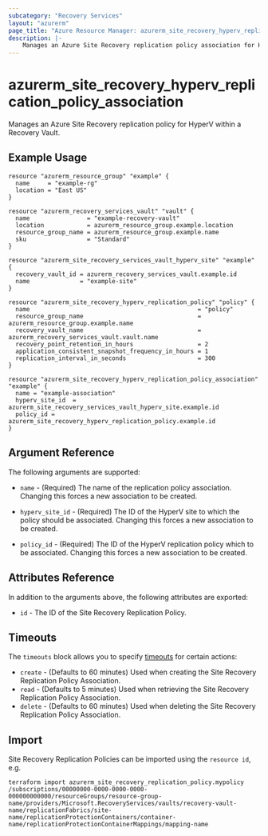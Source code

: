 ```yaml
---
subcategory: "Recovery Services"
layout: "azurerm"
page_title: "Azure Resource Manager: azurerm_site_recovery_hyperv_replication_policy_association"
description: |-
    Manages an Azure Site Recovery replication policy association for HyperV on Azure.
---
```


# azurerm_site_recovery_hyperv_replication_policy_association

Manages an Azure Site Recovery replication policy for HyperV within a Recovery Vault. 

## Example Usage

```hcl
resource "azurerm_resource_group" "example" {
  name     = "example-rg"
  location = "East US"
}

resource "azurerm_recovery_services_vault" "vault" {
  name                = "example-recovery-vault"
  location            = azurerm_resource_group.example.location
  resource_group_name = azurerm_resource_group.example.name
  sku                 = "Standard"
}

resource "azurerm_site_recovery_services_vault_hyperv_site" "example" {
  recovery_vault_id = azurerm_recovery_services_vault.example.id
  name              = "example-site"
}

resource "azurerm_site_recovery_hyperv_replication_policy" "policy" {
  name                                               = "policy"
  resource_group_name                                = azurerm_resource_group.example.name
  recovery_vault_name                                = azurerm_recovery_services_vault.vault.name
  recovery_point_retention_in_hours                  = 2
  application_consistent_snapshot_frequency_in_hours = 1
  replication_interval_in_seconds                    = 300
}

resource "azurerm_site_recovery_hyperv_replication_policy_association" "example" {
  name = "example-association"
  hyperv_site_id  = azurerm_site_recovery_services_vault_hyperv_site.example.id
  policy_id = azurerm_site_recovery_hyperv_replication_policy.example.id
}
```

## Argument Reference

The following arguments are supported:

* `name` - (Required) The name of the replication policy association. Changing this forces a new association to be created.

* `hyperv_site_id` - (Required) The ID of the HyperV site to which the policy should be associated. Changing this forces a new association to be created.

* `policy_id` - (Required) The ID of the HyperV replication policy which to be associated. Changing this forces a new association to be created.

## Attributes Reference

In addition to the arguments above, the following attributes are exported:

* `id` - The ID of the Site Recovery Replication Policy.

## Timeouts

The `timeouts` block allows you to specify [timeouts](https://www.terraform.io/language/resources/syntax#operation-timeouts) for certain actions:

* `create` - (Defaults to 60 minutes) Used when creating the Site Recovery Replication Policy Association.
* `read` - (Defaults to 5 minutes) Used when retrieving the Site Recovery Replication Policy Association.
* `delete` - (Defaults to 60 minutes) Used when deleting the Site Recovery Replication Policy Association.

## Import

Site Recovery Replication Policies can be imported using the `resource id`, e.g.

```shell
terraform import azurerm_site_recovery_replication_policy.mypolicy /subscriptions/00000000-0000-0000-0000-000000000000/resourceGroups/resource-group-name/providers/Microsoft.RecoveryServices/vaults/recovery-vault-name/replicationFabrics/site-name/replicationProtectionContainers/container-name/replicationProtectionContainerMappings/mapping-name
```
